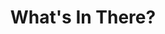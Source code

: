 ---
title: What's In There?
picture: whatsInThere.jpg
viewer_title: What\'s In There?
thumbnail: whatsInThere_t.jpg
alt: What's In There
medium: Pencil
width: 8"
height: 13.5"
---